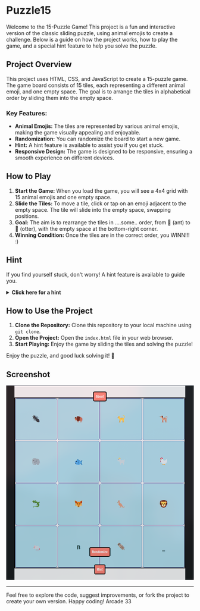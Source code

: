 # Puzzle15

Welcome to the 15-Puzzle Game! This project is a fun and interactive version of the classic sliding puzzle, using animal emojis to create a  challenge. Below is a guide on how the project works, how to play the game, and a special hint feature to help you solve the puzzle.

## Project Overview

This project uses HTML, CSS, and JavaScript to create a 15-puzzle game. The game board consists of 15 tiles, each representing a different animal emoji, and one empty space. The goal is to arrange the tiles in alphabetical order by sliding them into the empty space.

### Key Features:
- **Animal Emojis:** The tiles are represented by various animal emojis, making the game visually appealing and enjoyable.
- **Randomization:** You can randomize the board to start a new game.
- **Hint:** A hint feature is available to assist you if you get stuck.
- **Responsive Design:** The game is designed to be responsive, ensuring a smooth experience on different devices.

## How to Play

1. **Start the Game:** When you load the game, you will see a 4x4 grid with 15 animal emojis and one empty space.
2. **Slide the Tiles:** To move a tile, click or tap on an emoji adjacent to the empty space. The tile will slide into the empty space, swapping positions.
3. **Goal:** The aim is to rearrange the tiles in ....some.. order, from 🐜 (ant) to 🦦 (otter), with the empty space at the bottom-right corner.
4. **Winning Condition:** Once the tiles are in the correct order, you WINN!!! :)

## Hint

If you find yourself stuck, don't worry! A hint feature is available to guide you.

<details>
<summary><strong>Click here for a hint</strong></summary>
<p>Alphabetical order</p>
</details>

## How to Use the Project

1. **Clone the Repository:** Clone this repository to your local machine using `git clone`.
2. **Open the Project:** Open the `index.html` file in your web browser.
3. **Start Playing:** Enjoy the game by sliding the tiles and solving the puzzle!

Enjoy the puzzle, and good luck solving it! 🧩

## Screenshot

![screenshot](screenshot.png)

---

Feel free to explore the code, suggest improvements, or fork the project to create your own version. Happy coding!
Arcade 33
